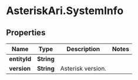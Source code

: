# AsteriskAri.SystemInfo

## Properties
Name | Type | Description | Notes
------------ | ------------- | ------------- | -------------
**entityId** | **String** |  | 
**version** | **String** | Asterisk version. | 
